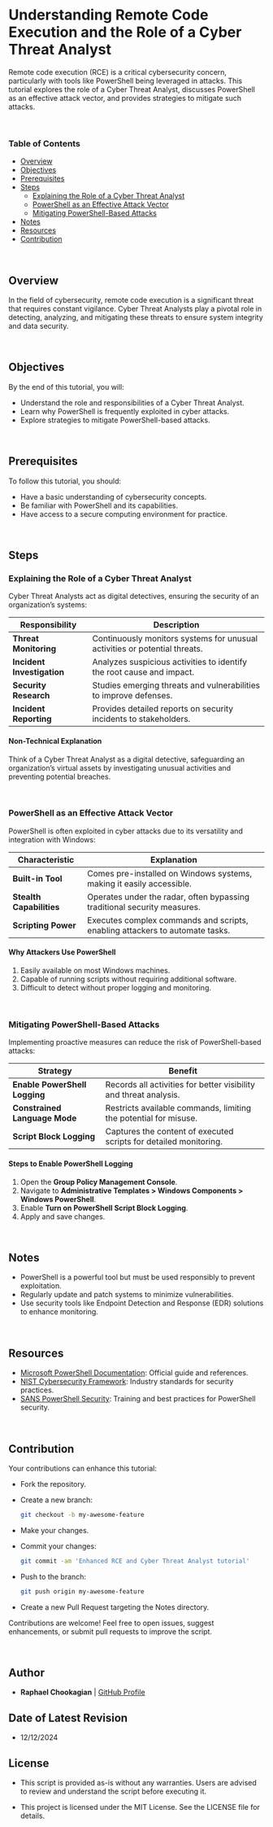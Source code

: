 # Understanding Remote Code Execution and the Role of a Cyber Threat Analyst

Remote code execution (RCE) is a critical cybersecurity concern, particularly with tools like PowerShell being leveraged in attacks. This tutorial explores the role of a Cyber Threat Analyst, discusses PowerShell as an effective attack vector, and provides strategies to mitigate such attacks.

<br>

### **Table of Contents**

- [Overview](#overview)
- [Objectives](#objectives)
- [Prerequisites](#prerequisites)
- [Steps](#steps)
  - [Explaining the Role of a Cyber Threat Analyst](#explaining-the-role-of-a-cyber-threat-analyst)
  - [PowerShell as an Effective Attack Vector](#powershell-as-an-effective-attack-vector)
  - [Mitigating PowerShell-Based Attacks](#mitigating-powershell-based-attacks)
- [Notes](#notes)
- [Resources](#resources)
- [Contribution](#contribution)

<br>

## **Overview**

In the field of cybersecurity, remote code execution is a significant threat that requires constant vigilance. Cyber Threat Analysts play a pivotal role in detecting, analyzing, and mitigating these threats to ensure system integrity and data security.

<br>

## **Objectives**

By the end of this tutorial, you will:

- Understand the role and responsibilities of a Cyber Threat Analyst.
- Learn why PowerShell is frequently exploited in cyber attacks.
- Explore strategies to mitigate PowerShell-based attacks.

<br>

## **Prerequisites**

To follow this tutorial, you should:

- Have a basic understanding of cybersecurity concepts.
- Be familiar with PowerShell and its capabilities.
- Have access to a secure computing environment for practice.

<br>

## **Steps**

### **Explaining the Role of a Cyber Threat Analyst**

Cyber Threat Analysts act as digital detectives, ensuring the security of an organization’s systems:

| Responsibility               | Description                                                                 |
|------------------------------|-----------------------------------------------------------------------------|
| **Threat Monitoring**        | Continuously monitors systems for unusual activities or potential threats.  |
| **Incident Investigation**   | Analyzes suspicious activities to identify the root cause and impact.       |
| **Security Research**        | Studies emerging threats and vulnerabilities to improve defenses.          |
| **Incident Reporting**       | Provides detailed reports on security incidents to stakeholders.           |

#### **Non-Technical Explanation**

Think of a Cyber Threat Analyst as a digital detective, safeguarding an organization’s virtual assets by investigating unusual activities and preventing potential breaches.

<br>

### **PowerShell as an Effective Attack Vector**

PowerShell is often exploited in cyber attacks due to its versatility and integration with Windows:

| Characteristic               | Explanation                                                                 |
|------------------------------|-----------------------------------------------------------------------------|
| **Built-in Tool**            | Comes pre-installed on Windows systems, making it easily accessible.        |
| **Stealth Capabilities**     | Operates under the radar, often bypassing traditional security measures.    |
| **Scripting Power**          | Executes complex commands and scripts, enabling attackers to automate tasks.|

#### **Why Attackers Use PowerShell**

1. Easily available on most Windows machines.
2. Capable of running scripts without requiring additional software.
3. Difficult to detect without proper logging and monitoring.

<br>

### **Mitigating PowerShell-Based Attacks**

Implementing proactive measures can reduce the risk of PowerShell-based attacks:

| Strategy                     | Benefit                                                                 |
|------------------------------|-------------------------------------------------------------------------|
| **Enable PowerShell Logging**| Records all activities for better visibility and threat analysis.      |
| **Constrained Language Mode**| Restricts available commands, limiting the potential for misuse.        |
| **Script Block Logging**     | Captures the content of executed scripts for detailed monitoring.       |

#### **Steps to Enable PowerShell Logging**

1. Open the **Group Policy Management Console**.
2. Navigate to **Administrative Templates > Windows Components > Windows PowerShell**.
3. Enable **Turn on PowerShell Script Block Logging**.
4. Apply and save changes.

<br>

## **Notes**

- PowerShell is a powerful tool but must be used responsibly to prevent exploitation.
- Regularly update and patch systems to minimize vulnerabilities.
- Use security tools like Endpoint Detection and Response (EDR) solutions to enhance monitoring.

<br>

## **Resources**

- [Microsoft PowerShell Documentation](https://docs.microsoft.com/en-us/powershell/): Official guide and references.
- [NIST Cybersecurity Framework](https://www.nist.gov/cyberframework): Industry standards for security practices.
- [SANS PowerShell Security](https://www.sans.org/): Training and best practices for PowerShell security.

<br>

## **Contribution**

Your contributions can enhance this tutorial:

- Fork the repository.
- Create a new branch:

  ```bash
  git checkout -b my-awesome-feature
  ```

- Make your changes.
- Commit your changes:

  ```bash
  git commit -am 'Enhanced RCE and Cyber Threat Analyst tutorial'
  ```

- Push to the branch:

  ```bash
  git push origin my-awesome-feature
  ```

- Create a new Pull Request targeting the Notes directory.

Contributions are welcome! Feel free to open issues, suggest enhancements, or submit pull requests to improve the script.

<br>

## **Author**

- **Raphael Chookagian** | [GitHub Profile](https://github.com/cesar-group)

## **Date of Latest Revision**

- 12/12/2024

## **License**

- This script is provided as-is without any warranties. Users are advised to review and understand the script before executing it.

- This project is licensed under the MIT License. See the LICENSE file for details.

